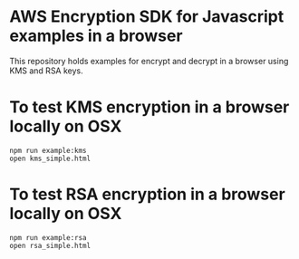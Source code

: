 # AWS Encryption SDK for Javascript examples in a browser

This repository holds examples for encrypt and decrypt in a browser
using KMS and RSA keys.

# To test KMS encryption in a browser locally on OSX

```
npm run example:kms
open kms_simple.html
```

# To test RSA encryption in a browser locally on OSX

```
npm run example:rsa
open rsa_simple.html
```
